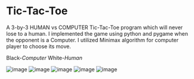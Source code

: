 # Tic-Tac-Toe
A 3-by-3 HUMAN vs COMPUTER Tic-Tac-Toe program which will never lose to a human.  I implemented the game using python and pygame when the opponent is a Computer. I utilized Minimax algorithm for computer player to choose its move.

Black-*Computer* White-*Human*

![image](https://user-images.githubusercontent.com/83055325/216033763-a0bd5342-c322-49c6-aa71-078060146a4a.png)
![image](https://user-images.githubusercontent.com/83055325/216033851-3c41d663-abef-4571-8fa2-5538ff41ee05.png)
![image](https://user-images.githubusercontent.com/83055325/216034123-35d2f8c2-7c25-4713-a015-c9bf30c77007.png)
![image](https://user-images.githubusercontent.com/83055325/216034187-39341f9d-e18f-409c-a09d-bf4f49d8a8e1.png)
![image](https://user-images.githubusercontent.com/83055325/216034240-712ddc1e-44aa-4872-8c53-c62b709251f3.png)
